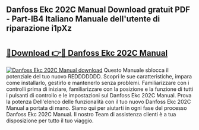 ## Danfoss Ekc 202C Manual Download gratuit PDF - Part-IB4 Italiano Manuale dell'utente di riparazione i1pXz

# <h2><a href="http://dfg53m7.blite.top/?on=Danfoss+Ekc+202C+Manual">🔗Download 👉🔴 Danfoss Ekc 202C Manual</a></h2>

[![Danfoss Ekc 202C Manual download](https://i.imgur.com/lujVjoI.png)](http://dfg53m7.blite.top/?on=Danfoss+Ekc+202C+Manual)
Questo Manuale sblocca il potenziale del tuo nuovo REDDDDDDD. Scopri le sue caratteristiche, impara come installarlo, gestirlo e mantenerlo senza problemi. Familiarizzare con i controlli prima di iniziare, familiarizzare con la posizione e la funzione di tutti i pulsanti di controllo e le impostazioni sul Danfoss Ekc 202C Manual. Prova la potenza Dell'elenco delle funzionalità con il tuo nuovo Danfoss Ekc 202C Manual a portata di mano. Siamo qui per aiutarti in ogni fase del processo Danfoss Ekc 202C Manual. Il nostro Team di assistenza clienti è a tua disposizione per tutto il tuo viaggio.
